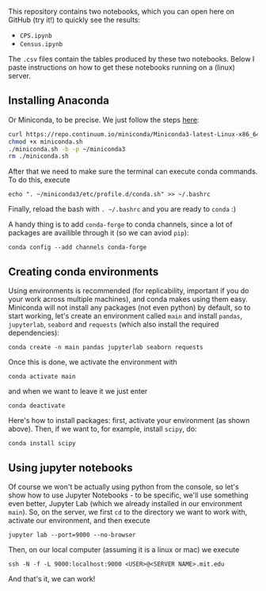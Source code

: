 This repository contains two notebooks, which you can open here on GitHub (try it!) to quickly see the results:
- `CPS.ipynb`
- `Census.ipynb`

The `.csv` files contain the tables produced by these two notebooks. Below I paste instructions on how to get these notebooks running on a (linux) server.

## Installing Anaconda
Or Miniconda, to be precise. We just follow the steps [here](https://gist.github.com/arose13/fcc1d2d5ad67503ba9842ea64f6bac35):
```bash
curl https://repo.continuum.io/miniconda/Miniconda3-latest-Linux-x86_64.sh -o miniconda.sh
chmod +x miniconda.sh
./miniconda.sh -b -p ~/miniconda3
rm ./miniconda.sh
```

After that we need to make sure the terminal can execute conda commands. To do this, execute
```
echo ". ~/miniconda3/etc/profile.d/conda.sh" >> ~/.bashrc
``` 
Finally, reload the bash with `. ~/.bashrc` and you are ready to `conda` :)

A handy thing is to add `conda-forge` to conda channels, since a lot of packages are availible through it (so we can aviod `pip`):
```
conda config --add channels conda-forge 
```

## Creating conda environments

Using environments is recommended (for replicability, important if you do your work across multiple machines), and conda makes using them easy. Miniconda will not install any packages (not even python) by default, so to start working, let's create an environment called `main` and install `pandas`, `jupyterlab`, `seabord` and `requests` (which also install the required dependencies):

```
conda create -n main pandas jupyterlab seaborn requests
```
Once this is done, we activate the environment with
```
conda activate main
```
and when we want to leave it we just enter
```
conda deactivate
```

Here's how to install packages: first, activate your environment (as shown above). Then, if we want to, for example, install `scipy`, do:
```
conda install scipy
```

## Using jupyter notebooks

Of course we won't be actually using python from the console, so let's show how to use Jupyter Notebooks - to be specific, we'll use something even better, Jupyter Lab (which we already installed in our environment `main`). So, on the server, we first `cd` to the directory we want to work with, activate our environment, and then execute
```
jupyter lab --port=9000 --no-browser
```
Then, on our local computer (assuming it is a linux or mac) we execute
```
ssh -N -f -L 9000:localhost:9000 <USER>@<SERVER NAME>.mit.edu
```
And that's it, we can work!
